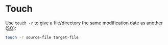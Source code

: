 # Touch

Use `touch -r` to give a file/directory the same modification date as another ([SO](https://stackoverflow.com/questions/15181024/giving-a-file-directory-the-same-modification-date-as-another)):

```bash
touch -r source-file target-file
```